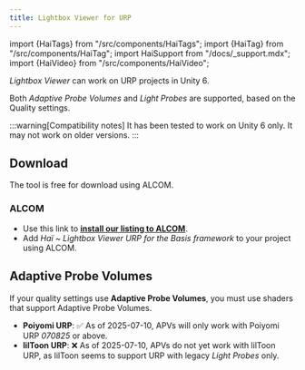 ```yaml
---
title: Lightbox Viewer for URP
---
```

import {HaiTags} from "/src/components/HaiTags";
import {HaiTag} from "/src/components/HaiTag";
import HaiSupport from "/docs/_support.mdx";
import {HaiVideo} from "/src/components/HaiVideo";

<HaiTags>
<HaiTag requiresBasis={true} />
</HaiTags>

*Lightbox Viewer* can work on URP <HaiTag requiresBasis={true} short={true} /> projects in Unity 6.

Both *Adaptive Probe Volumes* and *Light Probes* are supported, based on the Quality settings.

:::warning[Compatibility notes]
It has been tested to work on Unity 6 only. It may not work on older versions.
:::

## Download

The tool is free for download using ALCOM.

### ALCOM

- Use this link to **[install our listing to ALCOM](vcc://vpm/addRepo?url=https://hai-vr.github.io/vpm-listing/index.json)**.
- Add *Haï ~ Lightbox Viewer URP for the Basis framework* to your project using ALCOM.

## Adaptive Probe Volumes

If your quality settings use **Adaptive Probe Volumes**, you must use shaders that support Adaptive Probe Volumes.

- **Poiyomi URP**: ✅ As of 2025-07-10, APVs will only work with Poiyomi URP *070825* or above.
- **lilToon URP**: ❌ As of 2025-07-10, APVs do not yet work with lilToon URP, as lilToon seems to support URP with legacy *Light Probes* only.
